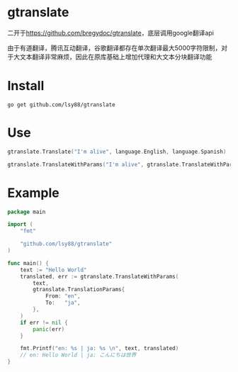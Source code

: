 # gtranslate

二开于<https://github.com/bregydoc/gtranslate>，底层调用google翻译api

由于有道翻译，腾讯互动翻译，谷歌翻译都存在单次翻译最大5000字符限制，对于大文本翻译非常麻烦，因此在原库基础上增加代理和大文本分块翻译功能
# Install

    go get github.com/lsy88/gtranslate

# Use

```go
gtranslate.Translate("I'm alive", language.English, language.Spanish)
```

```go
gtranslate.TranslateWithParams("I'm alive", gtranslate.TranslateWithParams{From: "en", To: "es"})
```

# Example

```go
package main

import (
	"fmt"

	"github.com/lsy88/gtranslate"
)

func main() {
	text := "Hello World"
	translated, err := gtranslate.TranslateWithParams(
		text,
		gtranslate.TranslationParams{
			From: "en",
			To:   "ja",
		},
	)
	if err != nil {
		panic(err)
	}

	fmt.Printf("en: %s | ja: %s \n", text, translated)
	// en: Hello World | ja: こんにちは世界
}
```
